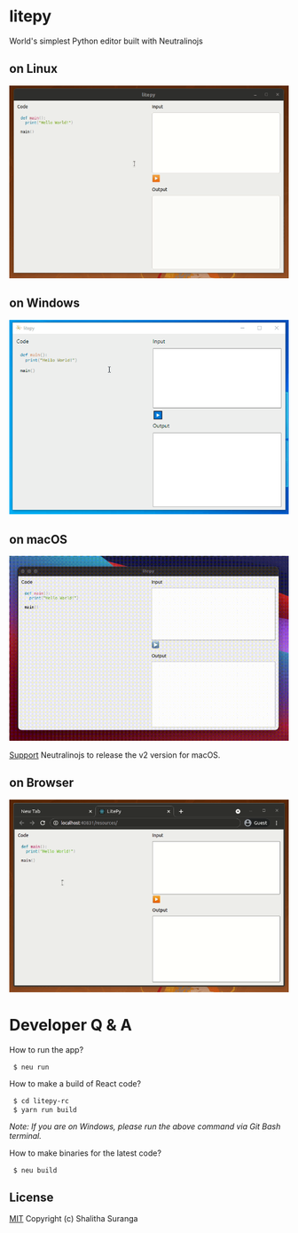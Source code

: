 # litepy
World's simplest Python editor built with Neutralinojs

## on Linux
![LitePy on Linux](media/litepy_prev_linux.gif)

## on Windows
![LitePy on Windows](media/litepy_prev_win.gif)

## on macOS
![LitePy on macOs](media/litepy_prev_macos.gif)

[Support](https://github.com/neutralinojs/v2-specification) Neutralinojs to release the v2 version for macOS.

## on Browser
![Liteman on Browser](media/litepy_prev_web.gif)

# Developer Q & A

How to run the app?

```
 $ neu run
```

How to make a build of React code?

```
 $ cd litepy-rc
 $ yarn run build
```

*Note: If you are on Windows, please run the above command via Git Bash terminal.*

How to make binaries for the latest code?

```
 $ neu build
```

## License

[MIT](LICENSE)
Copyright (c) Shalitha Suranga

